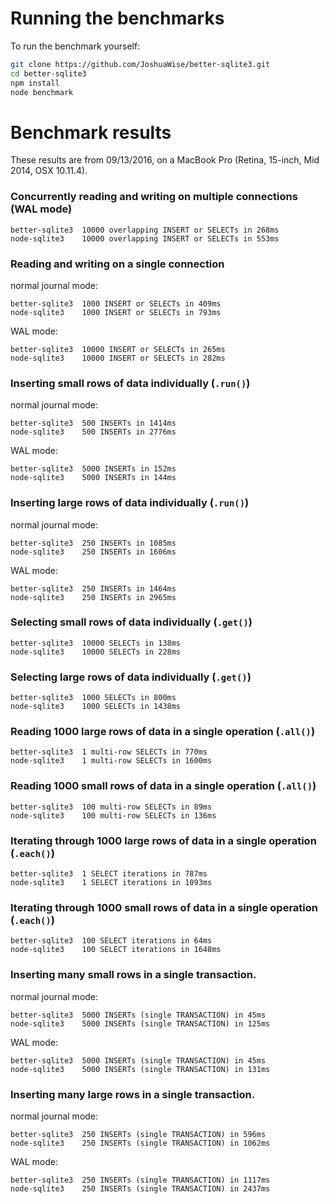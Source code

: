 # Running the benchmarks

To run the benchmark yourself:
```bash
git clone https://github.com/JoshuaWise/better-sqlite3.git
cd better-sqlite3
npm install
node benchmark
```

# Benchmark results

These results are from 09/13/2016, on a MacBook Pro (Retina, 15-inch, Mid 2014, OSX 10.11.4).

### Concurrently reading and writing on multiple connections (WAL mode)
```
better-sqlite3	10000 overlapping INSERT or SELECTs in 268ms
node-sqlite3	10000 overlapping INSERT or SELECTs in 553ms
```

### Reading and writing on a single connection
normal journal mode:
```
better-sqlite3	1000 INSERT or SELECTs in 409ms
node-sqlite3	1000 INSERT or SELECTs in 793ms
```

WAL mode:
```
better-sqlite3	10000 INSERT or SELECTs in 265ms
node-sqlite3	10000 INSERT or SELECTs in 282ms
```

### Inserting small rows of data individually (`.run()`)
normal journal mode:
```
better-sqlite3	500 INSERTs in 1414ms
node-sqlite3	500 INSERTs in 2776ms
```

WAL mode:
```
better-sqlite3	5000 INSERTs in 152ms
node-sqlite3	5000 INSERTs in 144ms
```

### Inserting large rows of data individually (`.run()`)
normal journal mode:
```
better-sqlite3	250 INSERTs in 1085ms
node-sqlite3	250 INSERTs in 1606ms
```

WAL mode:
```
better-sqlite3	250 INSERTs in 1464ms
node-sqlite3	250 INSERTs in 2965ms
```

### Selecting small rows of data individually (`.get()`)
```
better-sqlite3	10000 SELECTs in 138ms
node-sqlite3	10000 SELECTs in 228ms
```

### Selecting large rows of data individually (`.get()`)
```
better-sqlite3	1000 SELECTs in 800ms
node-sqlite3	1000 SELECTs in 1438ms
```

### Reading 1000 large rows of data in a single operation (`.all()`)
```
better-sqlite3	1 multi-row SELECTs in 770ms
node-sqlite3	1 multi-row SELECTs in 1600ms
```

### Reading 1000 small rows of data in a single operation (`.all()`)
```
better-sqlite3	100 multi-row SELECTs in 89ms
node-sqlite3	100 multi-row SELECTs in 136ms
```

### Iterating through 1000 large rows of data in a single operation (`.each()`)
```
better-sqlite3	1 SELECT iterations in 787ms
node-sqlite3	1 SELECT iterations in 1093ms
```

### Iterating through 1000 small rows of data in a single operation (`.each()`)
```
better-sqlite3	100 SELECT iterations in 64ms
node-sqlite3	100 SELECT iterations in 1648ms
```

### Inserting many small rows in a single transaction.
normal journal mode:
```
better-sqlite3	5000 INSERTs (single TRANSACTION) in 45ms
node-sqlite3	5000 INSERTs (single TRANSACTION) in 125ms
```

WAL mode:
```
better-sqlite3	5000 INSERTs (single TRANSACTION) in 45ms
node-sqlite3	5000 INSERTs (single TRANSACTION) in 131ms
```

### Inserting many large rows in a single transaction.
normal journal mode:
```
better-sqlite3	250 INSERTs (single TRANSACTION) in 596ms
node-sqlite3	250 INSERTs (single TRANSACTION) in 1062ms
```

WAL mode:
```
better-sqlite3	250 INSERTs (single TRANSACTION) in 1117ms
node-sqlite3	250 INSERTs (single TRANSACTION) in 2437ms
```